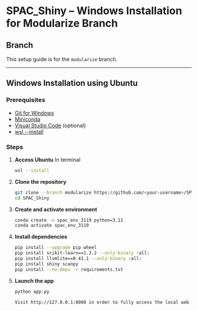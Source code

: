 # SPAC_Shiny – Windows Installation for Modularize Branch


## Branch

This setup guide is for the `modularize` branch.

---

## Windows Installation using Ubuntu

### Prerequisites

- [Git for Windows](https://git-scm.com/download/win)
- [Miniconda](https://docs.conda.io/en/latest/miniconda.html)
- [Visual Studio Code](https://code.visualstudio.com/) (optional)
- [wsl --install](https://learn.microsoft.com/en-us/windows/wsl/install)

### Steps

1. **Access Ubuntu**
    In terminal
    ```bash
    wsl --install

2. **Clone the repository**
   ```bash
   git clone --branch modularize https://github.com/<your-username>/SPAC_Shiny.git
   cd SPAC_Shiny

3. **Create and activate environment**
    ```bash
    conda create -n spac_env_3119 python=3.11
    conda activate spac_env_3119

4. **Install dependencies**
    ```bash
    pip install --upgrade pip wheel
    pip install scikit-learn==1.3.2 --only-binary :all:
    pip install llvmlite==0.41.1 --only-binary :all:
    pip install shiny scanpy
    pip install --no-deps -r requirements.txt


5. **Launch the app**
    ```bash
    python app.py

    Visit http://127.0.0.1:8000 in order to fully access the local web server
    
